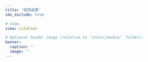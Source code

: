 ```yaml
---
title: '研究成果'
cms_exclude: true

# View.
view: citation

# Optional header image (relative to `static/media/` folder).
banner:
  caption: ''
  image: ''
---
```

